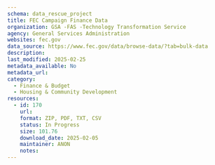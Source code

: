 ```yaml
---
schema: data_rescue_project 
title: FEC Campaign Finance Data
organization: GSA -FAS -Technology Transformation Service
agency: General Services Administration
websites: fec.gov
data_source: https://www.fec.gov/data/browse-data/?tab=bulk-data
description: 
last_modified: 2025-02-25
metadata_available: No
metadata_url: 
category:
  - Finance & Budget 
  - Housing & Community Development 
resources:
  - id: 170
    url: 
    format: ZIP, PDF, TXT, CSV
    status: In Progress
    size: 101.76
    download_date: 2025-02-05
    maintainer: ANON
    notes: 
---
```

